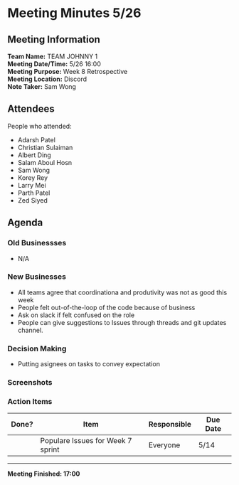 # Meeting Minutes 5/26
## Meeting Information
**Team Name:** TEAM JOHNNY 1 <br />
**Meeting Date/Time:** 5/26 16:00 <br />
**Meeting Purpose:** Week 8 Retrospective <br />
**Meeting Location:** Discord <br />
**Note Taker:** Sam Wong <br />

## Attendees
People who attended:
- Adarsh Patel
- Christian Sulaiman
- Albert Ding
- Salam Aboul Hosn
- Sam Wong
- Korey Rey
- Larry Mei
- Parth Patel
- Zed Siyed

## Agenda
### Old Businessses
-  N/A
### New Businesses
- All teams agree that coordinationa and produtivity was not as good this week
- People felt out-of-the-loop of the code because of business
- Ask on slack if felt confused on the role
- People can give suggestions to Issues through threads and git updates channel.

### Decision Making
- Putting asignees on tasks to convey expectation

### Screenshots

### Action Items
| Done? | Item | Responsible | Due Date |
| ---- | ---- | ---- | ---- |
| | Populare Issues for Week 7 sprint | Everyone | 5/14 |

<hr>

**Meeting Finished: 17:00**

